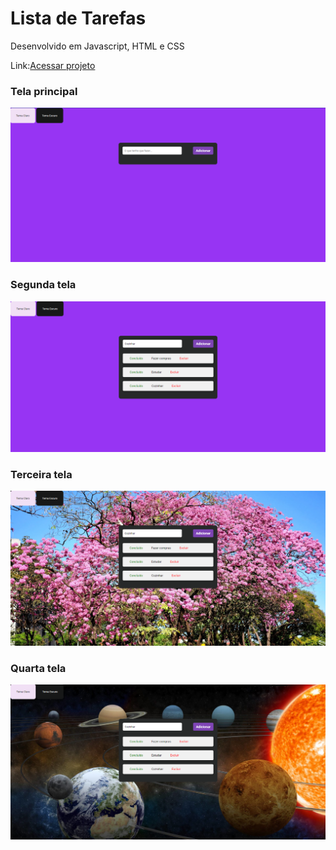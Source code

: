 # Lista de Tarefas
Desenvolvido em Javascript, HTML e CSS
<p>Link:<a href="https://ynaralira.github.io/ListaTarefas/">Acessar projeto</a> </p>

<h3>Tela principal</h3>
<img src="img1.png"> 

<h3>Segunda tela</h3>
<img src="img2.png"> 

<h3>Terceira tela</h3>
<img src="img3.png"> 
<h3>Quarta tela</h3>
<img src="img4.png"> 
